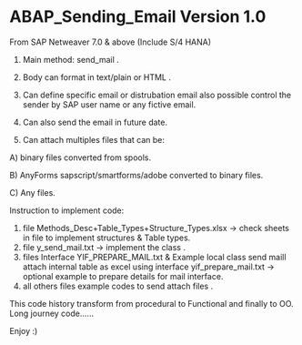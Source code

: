 # ABAP_Sending_Email Version 1.0 

From SAP Netweaver 7.0 & above (Include S/4 HANA) 

1) Main method: send_mail .

2) Body can format in text/plain or HTML .

3) Can define specific email or distrubation email also possible control the sender by SAP user name or any fictive email.

4) Can also send the email in future date.

5) Can attach multiples files that can be:

A) binary files converted from spools.

B) AnyForms sapscript/smartforms/adobe converted to binary files.

C) Any files.

Instruction to implement code:
1) file Methods_Desc+Table_Types+Structure_Types.xlsx -> check sheets in file to implement structures & Table types.
2) file y_send_mail.txt -> implement the class .
3) files Interface YIF_PREPARE_MAIL.txt & Example local class send maill attach internal table as excel using interface yif_prepare_mail.txt 
    -> optional example to prepare details for mail interface.
4) all others files example codes to send attach files . 

This code history transform from procedural to Functional and finally to OO.
Long journey code......

Enjoy :) 

